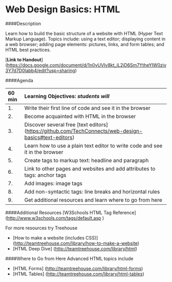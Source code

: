 Web Design Basics: HTML
=================

####Description

Learn how to build the basic structure of a website with HTML (Hyper Text Markup Language). Topics include: using a text editor; displaying content in a web browser; adding page elements: pictures, links, and form tables; and HTML best practices.

[**Link to Handout**]
(https://docs.google.com/document/d/1n0yUVIv8kt_iL2jD6Sm7YtheYIW0ziv3Y7d7D0labb4/edit?usp=sharing)

####Agenda

|60 min| **Learning Objectives:** *students will* |
|:---------------|:-----------------|
| 1. | Write their first line of code and see it in the browser |
| 2. | Become acquainted with HTML in the browser |
| 3. | Discover several free [text editors] (https://github.com/TechConnects/web-design-basics#text-editors) |
| 4. | Learn how to use a plain text editor to write code and see it in the browser |
| 5. | Create tags to markup text: headline and paragraph |
| 6. | Link to other pages and websites and add attributes to tags: anchor tags |
| 7. | Add images: image tags |
| 8. | Add non-syntactic tags: line breaks and horizontal rules |
| 9. | Get additional resources and learn where to go from here |

####Additional Resources
[W3Schools HTML Tag Reference] (http://www.w3schools.com/tags/default.asp )

For more resources try Treehouse
- [How to make a website (includes CSS)] (http://teamtreehouse.com/library/how-to-make-a-website)
- [HTML Deep Dive] (http://teamtreehouse.com/library/html)

####Where to Go from Here
Advanced HTML topics include
- [HTML Forms] (http://teamtreehouse.com/library/html-forms)
- [HTML Tables] (http://teamtreehouse.com/library/html-tables)
